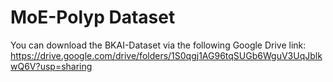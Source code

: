 # MoE-Polyp Dataset
You can download the BKAI-Dataset via the following Google Drive link: https://drive.google.com/drive/folders/1S0qgj1AG96tqSUGb6WguV3UqJblkwQ6V?usp=sharing
